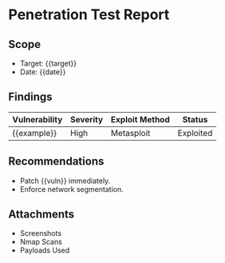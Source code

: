 # Penetration Test Report

## Scope
- Target: {{target}}
- Date: {{date}}

## Findings

| Vulnerability | Severity | Exploit Method | Status |
|---------------|----------|----------------|--------|
| {{example}}   | High     | Metasploit     | Exploited |

## Recommendations
- Patch {{vuln}} immediately.
- Enforce network segmentation.

## Attachments
- Screenshots
- Nmap Scans
- Payloads Used
